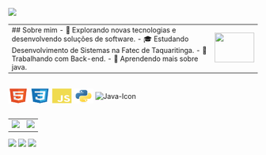 
<p>
<img loading="lazy" src="http://img.shields.io/static/v1?label=STATUS&message=EM%20DESENVOLVIMENTO&color=GREEN&style=for-the-badge"/>
</p>

<table>
  <tr>
    <td style="border: none;">
      ## Sobre mim
        - 🤔 Explorando novas tecnologias e desenvolvendo soluções de software.
        - 🎓 Estudando Desenvolvimento de Sistemas na Fatec de Taquaritinga.
        - 💼 Trabalhando com Back-end.
        - 🌱 Aprendendo mais sobre java.
    </td>
    <td style="border: none;">
      <img src="https://github.com/vitormapeli/vitormapeli/assets/105941606/4d1e5496-e87c-48ff-b295-420cf3121e5c" height="60" width="80">
    </td>
  </tr>
</table>




<div style="display: inline_block"><br>
<img align="center" alt="HTML-Icon" height="30" width="40" src="https://raw.githubusercontent.com/devicons/devicon/master/icons/html5/html5-original.svg">
<img align="center" alt="CSS-Icon" height="30" width="40" src="https://raw.githubusercontent.com/devicons/devicon/master/icons/css3/css3-original.svg">
<img align="center" alt="Js-Icon" height="30" width="40" src="https://raw.githubusercontent.com/devicons/devicon/master/icons/javascript/javascript-plain.svg">
<img align="center" alt="Pytohn-Icon" height="30" width="40" src="https://raw.githubusercontent.com/devicons/devicon/master/icons/python/python-original.svg">
<img align="center" alt="Java-Icon" height="30" width="40" src="https://github.com/vitormapeli/vitormapeli/assets/105941606/820d071c-51b7-4ddf-a216-cd7eedb36745")
">
</div><br>

<table>
  <tr>
    <td style="border: none;"><img src="https://github-readme-stats.vercel.app/api?username=vitormapeli&theme=midnight-purple&show_icons=true&hide_border=true&count_private=true"></td>
    <td style="border: none;"><img src="https://github-readme-streak-stats.herokuapp.com/?user=vitormapeli&theme=midnight-purple&hide_border=true"></td>
  </tr>
</table>



<div> 
  <a href="https://www.instagram.com/vitor_mapeli/" target="_blank"><img src="https://img.shields.io/badge/-Instagram-%23E4405F?style=for-the-badge&logo=instagram&logoColor=white" target="_blank"></a>
  <a href = "mailto:vitormapeli@gmail.com"><img src="https://img.shields.io/badge/-Gmail-%23333?style=for-the-badge&logo=gmail&logoColor=white" target="_blank"></a>
  <a href="https://www.linkedin.com/in/vitor-mapeli-263b3527a/" target="_blank"><img src="https://img.shields.io/badge/-LinkedIn-%230077B5?style=for-the-badge&logo=linkedin&logoColor=white" target="_blank"></a> 
</div>


